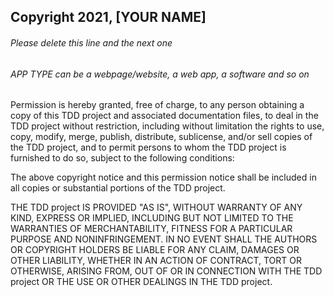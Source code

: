 ## Copyright 2021, [YOUR NAME]

###### Please delete this line and the next one
###### APP TYPE can be a webpage/website, a web app, a software and so on

Permission is hereby granted, free of charge, to any person obtaining a copy of this TDD project and associated documentation files, to deal in the TDD project without restriction, including without limitation the rights to use, copy, modify, merge, publish, distribute, sublicense, and/or sell copies of the TDD project, and to permit persons to whom the TDD project is furnished to do so, subject to the following conditions:

The above copyright notice and this permission notice shall be included in all copies or substantial portions of the TDD project.

THE TDD project IS PROVIDED "AS IS", WITHOUT WARRANTY OF ANY KIND, EXPRESS OR IMPLIED, INCLUDING BUT NOT LIMITED TO THE WARRANTIES OF MERCHANTABILITY, FITNESS FOR A PARTICULAR PURPOSE AND NONINFRINGEMENT. IN NO EVENT SHALL THE AUTHORS OR COPYRIGHT HOLDERS BE LIABLE FOR ANY CLAIM, DAMAGES OR OTHER LIABILITY, WHETHER IN AN ACTION OF CONTRACT, TORT OR OTHERWISE, ARISING FROM, OUT OF OR IN CONNECTION WITH THE TDD project OR THE USE OR OTHER DEALINGS IN THE TDD project.
